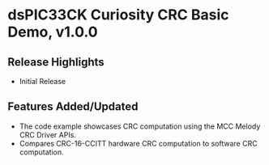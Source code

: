 # dsPIC33CK Curiosity CRC Basic Demo, v1.0.0

## Release Highlights
- Initial Release

## Features Added/Updated
- The code example showcases CRC computation using the MCC Melody CRC Driver APIs.
- Compares CRC-16-CCITT hardware CRC computation to software CRC computation.